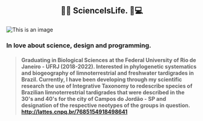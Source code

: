 ## <p align="center"> :test_tube::dna:	**ScienceIsLife.** :microscope::computer: </p>
![This is an image](https://user-images.githubusercontent.com/44137159/197287917-a9e43113-abd7-4c4d-9aa8-f4b365bdb80d.gif)
### In love about science, design and programming.  
>#### Graduating in Biological Sciences at the Federal University of Rio de Janeiro - UFRJ (2018-2022).  Interested in phylogenetic systematics and biogeography of limnoterrestrial and freshwater tardigrades in Brazil.  Currently, I have been developing through my scientific research the use of Integrative Taxonomy to redescribe species of Brazilian limnoterrestrial tardigrades that were described in the 30's and 40's for the city of Campos do Jordão - SP and designation of the respective neotypes of the groups in question. http://lattes.cnpq.br/7685154918498641


